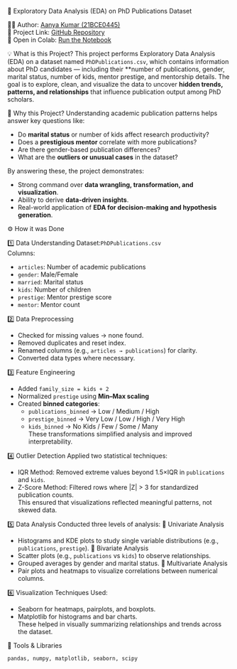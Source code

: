  🧠 Exploratory Data Analysis (EDA) on PhD Publications Dataset

👩‍💻 Author: [Aanya Kumar (21BCE0445)](https://github.com/aanya0207/21BCE0445_EDA)  
🔗 Project Link: [GitHub Repository](https://github.com/aanya0207/21BCE0445_EDA)  
📘 Open in Colab: [Run the Notebook](https://colab.research.google.com/github/aanya0207/21BCE0445_EDA/blob/main/EDA.ipynb)


💡 What is this Project?
This project performs Exploratory Data Analysis (EDA) on a dataset named `PhDPublications.csv`, which contains information about PhD candidates — including their **number of publications, gender, marital status, number of kids, mentor prestige, and mentorship details.
The goal is to explore, clean, and visualize the data to uncover **hidden trends, patterns, and relationships** that influence publication output among PhD scholars.



🎯 Why this Project?
Understanding academic publication patterns helps answer key questions like:
- Do **marital status** or number of kids affect research productivity?
- Does a **prestigious mentor** correlate with more publications?
- Are there gender-based publication differences?
- What are the **outliers or unusual cases** in the dataset?

By answering these, the project demonstrates:
- Strong command over **data wrangling, transformation, and visualization**.
- Ability to derive **data-driven insights**.
- Real-world application of **EDA for decision-making and hypothesis generation**.



⚙️ How it was Done

1️⃣ Data Understanding
Dataset:`PhDPublications.csv`  
Columns:
- `articles`: Number of academic publications  
- `gender`: Male/Female  
- `married`: Marital status  
- `kids`: Number of children  
- `prestige`: Mentor prestige score  
- `mentor`: Mentor count  

2️⃣ Data Preprocessing
- Checked for missing values → none found.  
- Removed duplicates and reset index.  
- Renamed columns (e.g., `articles → publications`) for clarity.  
- Converted data types where necessary.


3️⃣ Feature Engineering
- Added `family_size = kids + 2`  
- Normalized `prestige` using **Min–Max scaling**  
- Created **binned categories**:
  - `publications_binned` → Low / Medium / High  
  - `prestige_binned` → Very Low / Low / High / Very High  
  - `kids_binned` → No Kids / Few / Some / Many  
These transformations simplified analysis and improved interpretability.

4️⃣ Outlier Detection
Applied two statistical techniques:
- IQR Method: Removed extreme values beyond 1.5×IQR in `publications` and `kids`.  
- Z-Score Method: Filtered rows where |Z| > 3 for standardized publication counts.  
This ensured that visualizations reflected meaningful patterns, not skewed data.

5️⃣ Data Analysis
Conducted three levels of analysis:
🔹 Univariate Analysis
- Histograms and KDE plots to study single variable distributions (e.g., `publications`, `prestige`).
🔹 Bivariate Analysis
- Scatter plots (e.g., `publications` vs `kids`) to observe relationships.
- Grouped averages by gender and marital status.
🔹 Multivariate Analysis
- Pair plots and heatmaps to visualize correlations between numerical columns.

6️⃣ Visualization Techniques
Used:
- Seaborn for heatmaps, pairplots, and boxplots.  
- Matplotlib for histograms and bar charts.  
These helped in visually summarizing relationships and trends across the dataset.

🧩 Tools & Libraries
```python
pandas, numpy, matplotlib, seaborn, scipy
